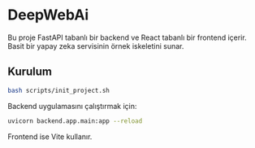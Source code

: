 # DeepWebAi

Bu proje FastAPI tabanlı bir backend ve React tabanlı bir frontend içerir. 
Basit bir yapay zeka servisinin örnek iskeletini sunar.

## Kurulum

```bash
bash scripts/init_project.sh
```

Backend uygulamasını çalıştırmak için:
```bash
uvicorn backend.app.main:app --reload
```
Frontend ise Vite kullanır.
